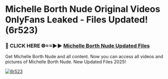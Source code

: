 # Michelle Borth Nude Original Videos 0nlyFans Leaked - Files Updated! (6r523)

<h3>🔴 CLICK HERE 🌐==►► <a href="https://tinyurl.com/yrmya6cz" rel="nofollow">Michelle Borth Nude Updated Files</a></h3>

Get Michelle Borth Nude and all content. Now you can access all videos and pictures of Michelle Borth Nude. New Updated Files 2025!

[![6r523](https://i.imgur.com/FMdXYCs.gif)](https://tinyurl.com/yrmya6cz)
